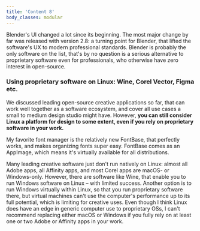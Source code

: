 ```yaml
---
title: 'Content 8'
body_classes: modular
---
```


Blender's UI changed a lot since its beginning. The most major change by far was released with version 2.8: a turning point for Blender, that lifted the software's UX to modern professional standards. Blender is probably the only software on the list, that's by no question is a serious alternative to proprietary software even for professionals, who otherwise have zero interest in open-source.

### Using proprietary software on Linux: Wine, Corel Vector, Figma etc.
We discussed leading open-source creative applications so far, that can work well together as a software ecosystem, and cover all use cases a small to medium design studio might have. However, **you can still consider Linux a platform for design to some extent, even if you rely on proprietary software in your work.**

My favorite font manager is the relatively new FontBase, that perfectly works, and makes organizing fonts super easy. FontBase comes as an AppImage, which means it's virtually available for all distributions.

Many leading creative software just don't run natively on Linux: almost all Adobe apps, all Affinity apps, and most Corel apps are macOS- or Windows-only. However, there are software like Wine, that enable you to run Windows software on Linux – with limited success. Another option is to run Windows virtually within Linux, so that you run proprietary software there, but virtual machines can't use the computer's performance up to its full potential, which is limiting for creative uses. Even though I think Linux does have an edge in generic computer use to proprietary OSs, I can't recommend replacing either macOS or Windows if you fully rely on at least one or two Adobe or Affinity apps in your work.